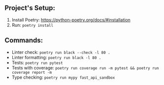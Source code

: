 ## Project's Setup:
1. Install Poetry: https://python-poetry.org/docs/#installation
2. Run: `poetry install`

## Commands:

- Linter check: `poetry run black --check -l 80 .`
- Linter formatting: `poetry run black -l 80 .`
- Tests: `poetry run pytest`
- Tests with coverage: `poetry run coverage run -m pytest && poetry run coverage report -m`
- Type checking: `poetry run mypy fast_api_sandbox`
